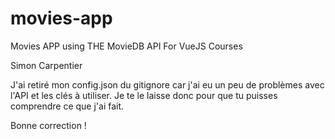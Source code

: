 # movies-app
Movies APP using THE MovieDB API For VueJS Courses

Simon Carpentier  

J'ai retiré mon config.json du gitignore car j'ai eu un peu de problèmes avec l'API et les clés à utiliser. Je te le laisse donc pour que tu puisses comprendre ce que j'ai fait. 

Bonne correction !

